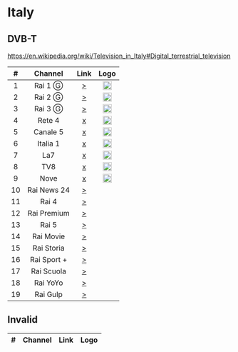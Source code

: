 <h1>Italy</h1>

<h2>DVB-T</h2>

https://en.wikipedia.org/wiki/Television_in_Italy#Digital_terrestrial_television

| #   | Channel        | Link  | Logo |
|:---:|:--------------:|:-----:|:-----:
| 1   | Rai 1 Ⓖ       | [>](https://mediapolis.rai.it/relinker/relinkerServlet.htm?cont=2606803) | <img height="20" src="https://i.imgur.com/CAx7yRm.png"/> |
| 2   | Rai 2 Ⓖ       |  [>](https://mediapolis.rai.it/relinker/relinkerServlet.htm?cont=308718) | <img height="20" src="https://i.imgur.com/zA0PTcs.png"/> |
| 3   | Rai 3 Ⓖ       | [>](https://mediapolis.rai.it/relinker/relinkerServlet.htm?cont=308709) | <img height="20" src="https://i.imgur.com/9kuQCIi.png"/> |
| 4   | Rete 4         | [x]() | <img height="20" src="https://i.imgur.com/GWx2Fkl.png"/> |
| 5   | Canale 5       | [x]() | <img height="20" src="https://i.imgur.com/p6YdiR1.png"/> |
| 6   | Italia 1       | [x]() | <img height="20" src="https://i.imgur.com/oCiOxBG.png"/> |
| 7   | La7            | [x]() | <img height="20" src="https://i.imgur.com/F90mpSa.png"/> |
| 8   | TV8            | [x]() | <img height="20" src="https://i.imgur.com/xvoHVOU.png"/> |
| 9   | Nove           | [x]() | <img height="20" src="https://i.imgur.com/Hp723RU.png"/> |
| 10  | Rai News 24    | [>](http://mediapolis.rai.it/relinker/relinkerServlet.htm?cont=1) |
| 11  | Rai 4          | [>](https://mediapolis.rai.it/relinker/relinkerServlet.htm?cont=746966) |
| 12  | Rai Premium    | [>](https://mediapolis.rai.it/relinker/relinkerServlet.htm?cont=746992) |
| 13  | Rai 5          | [>](https://mediapolis.rai.it/relinker/relinkerServlet.htm?cont=395276) |
| 14  | Rai Movie      | [>](https://mediapolis.rai.it/relinker/relinkerServlet.htm?cont=747002) |
| 15  | Rai Storia     | [>](https://mediapolis.rai.it/relinker/relinkerServlet.htm?cont=746990) |
| 16  | Rai Sport +    | [>](https://mediapolis.rai.it/relinker/relinkerServlet.htm?cont=358025) |
| 17  | Rai Scuola     | [>](https://mediapolis.rai.it/relinker/relinkerServlet.htm?cont=747011) |
| 18  | Rai YoYo       | [>](https://mediapolis.rai.it/relinker/relinkerServlet.htm?cont=746899) |
| 19  | Rai Gulp       | [>](https://mediapolis.rai.it/relinker/relinkerServlet.htm?cont=746953) |

<h2>Invalid</h2>

| #   | Channel        | Link  | Logo |
|:---:|:--------------:|:-----:|:-----:
